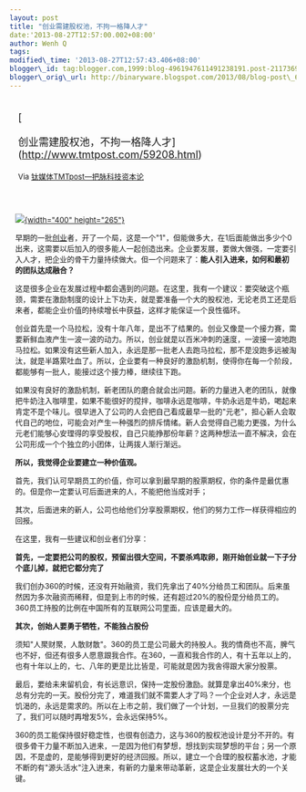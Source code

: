 ```yaml
--- 
layout: post 
title: "创业需建股权池，不拘一格降人才" 
date:'2013-08-27T12:57:00.002+08:00' 
author: Wenh Q
tags:
modified\_time: '2013-08-27T12:57:43.406+08:00' 
blogger\_id: tag:blogger.com,1999:blog-4961947611491238191.post-2117369581013947159
blogger\_orig\_url: http://binaryware.blogspot.com/2013/08/blog-post\_6688.html
---
```

<div style="margin: 10px; padding: 5px;">

<div style="font-size: 18px;">

[

创业需建股权池，不拘一格降人才](http://www.tmtpost.com/59208.html)

</div>

<div style="font-size: 13px;">

Via [钛媒体TMTpost—把脉科技资本论](http://www.tmtpost.com/)

</div>

</div>

<div style="font-size: 13px; padding: 15px 0 10px 10px;">

[![](http://www.tmtpost.com/wp-content/uploads/2013/08/137751495244-400x265.jpg){width="400"
height="265"}](http://www.tmtpost.com/?attachment_id=59207)

早期的一批[创业](http://www.tmtpost.com/tag/chuangye "查看 创业 中的全部文章")者，开了一个局，这是一个"1"，但能做多大，在1后面能做出多少个0出来，这需要以后加入的很多能人一起创造出来。企业要发展，要做大做强，一定要引入人才，把企业的骨干力量持续做大。但一个问题来了：**能人引入进来，如何和最初的团队达成融合？**

这是很多企业在发展过程中都会遇到的问题。在这里，我有一个建议：要突破这个瓶颈，需要在激励制度的设计上下功夫，就是要准备一个大的股权池，无论老员工还是后来者，都能企业价值的持续增长中获益，这样才能保证一个良性循环。

创业首先是一个马拉松，没有十年八年，是出不了结果的。创业又像是一个接力赛，需要新鲜血液产生一波一波的动力。所以，创业就是以百米冲刺的速度，一波接一波地跑马拉松。如果没有这些新人加入，永远是那一批老人去跑马拉松，那不是没跑多远被淘汰，就是半路累吐血了。所以，企业要有一种良好的激励机制，使得你在每一个阶段，都能够有一批人，能接过这个接力棒，继续往下跑。

如果没有良好的激励机制，新老团队的磨合就会出问题。新的力量进入老的团队，就像把牛奶注入咖啡里，如果不能很好的搅拌，咖啡永远是咖啡，牛奶永远是牛奶，喝起来肯定不是个味儿。很早进入了公司的人会把自己看成最早一批的"元老"，担心新人会取代自己的地位，可能会对产生一种强烈的排斥情绪。新人会觉得自己能力更强，为什么元老们能够心安理得的享受股权，自己只能挣那份年薪？这两种想法一直不解决，会在公司形成一个个独立的小团体，让两拨人渐行渐远。

**所以，我觉得企业要建立一种价值观。**

首先，我们认可早期员工的价值，你可以拿到最早期的股票期权，你的条件是最优惠的。但是你一定要认可后面进来的人，不能把他当成对手；

其次，后面进来的新人，公司也给他们分享股票期权，他们的努力工作一样获得相应的回报。



在这里，我有一些建议和创业者们分享：

**首先，一定要把公司的股权，预留出很大空间，不要杀鸡取卵，刚开始创业就一下子分个底儿掉，就把它都分完了**

我们创办360的时候，还没有开始融资，我们先拿出了40%分给员工和团队。后来虽然因为多次融资而稀释，但是到上市的时候，还有超过20%的股份是分给员工的。360员工持股的比例在中国所有的互联网公司里面，应该是最大的。

**其次，创始人要勇于牺牲，不能独占股份**

须知"人聚财聚，人散财散"。360的员工是公司最大的持股人。我的情商也不高，脾气也不好，但还有很多人愿意跟我合作。在360，一直和我合作的人，有十五年以上的，也有十年以上的，七、八年的更是比比皆是，可能就是因为我舍得跟大家分股票。

最后，要给未来留机会，有长远意识，保持一定股份激励。就算是拿出40%来分，也总有分完的一天。股份分完了，难道我们就不需要人才了吗？一个企业对人才，永远是饥渴的，永远是需求的。所以在上市之前，我们做了一个计划，一旦我们的股票分完了，我们可以随时再增发5%，会永远保持5%。

360的员工能保持很好稳定性，也很有创造力，这与360的股权池设计是分不开的。有很多骨干力量不断加入进来，一是因为他们有梦想，想找到实现梦想的平台；另一个原因，不是虚的，是能够得到更好的经济回报。所以，建立一个合理的股权蓄水池，才能不断的有"源头活水"注入进来，有新的力量来带动革新，这是企业发展壮大的一个关键。

</div>
